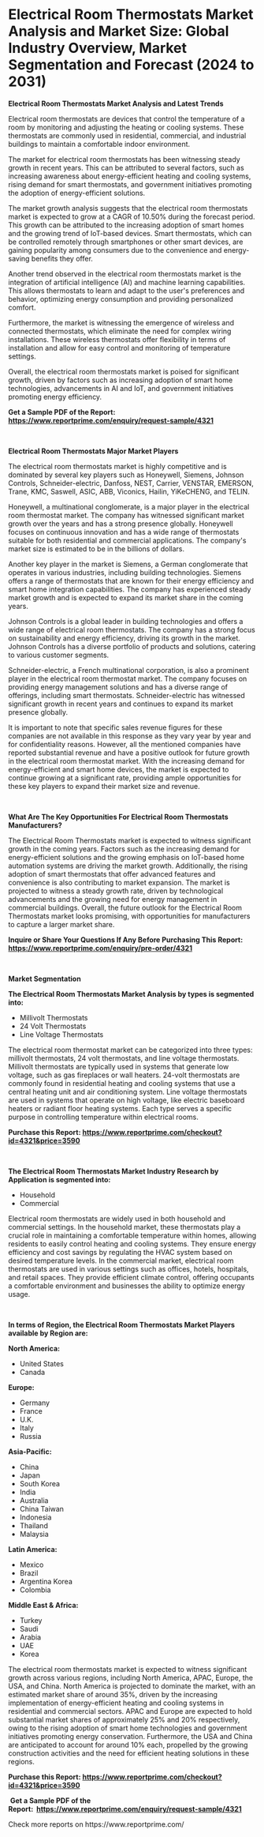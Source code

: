 <p><h1>Electrical Room Thermostats Market Analysis and Market Size: Global Industry Overview, Market Segmentation and Forecast (2024 to 2031)</h1></p><p><strong>Electrical Room Thermostats Market Analysis and Latest Trends</strong></p>
<p><p>Electrical room thermostats are devices that control the temperature of a room by monitoring and adjusting the heating or cooling systems. These thermostats are commonly used in residential, commercial, and industrial buildings to maintain a comfortable indoor environment.</p><p>The market for electrical room thermostats has been witnessing steady growth in recent years. This can be attributed to several factors, such as increasing awareness about energy-efficient heating and cooling systems, rising demand for smart thermostats, and government initiatives promoting the adoption of energy-efficient solutions.</p><p>The market growth analysis suggests that the electrical room thermostats market is expected to grow at a CAGR of 10.50% during the forecast period. This growth can be attributed to the increasing adoption of smart homes and the growing trend of IoT-based devices. Smart thermostats, which can be controlled remotely through smartphones or other smart devices, are gaining popularity among consumers due to the convenience and energy-saving benefits they offer.</p><p>Another trend observed in the electrical room thermostats market is the integration of artificial intelligence (AI) and machine learning capabilities. This allows thermostats to learn and adapt to the user's preferences and behavior, optimizing energy consumption and providing personalized comfort.</p><p>Furthermore, the market is witnessing the emergence of wireless and connected thermostats, which eliminate the need for complex wiring installations. These wireless thermostats offer flexibility in terms of installation and allow for easy control and monitoring of temperature settings.</p><p>Overall, the electrical room thermostats market is poised for significant growth, driven by factors such as increasing adoption of smart home technologies, advancements in AI and IoT, and government initiatives promoting energy efficiency.</p></p>
<p><strong>Get a Sample PDF of the Report:&nbsp; <a href="https://www.reportprime.com/enquiry/request-sample/4321">https://www.reportprime.com/enquiry/request-sample/4321</a></strong></p>
<p>&nbsp;</p>
<p><strong>Electrical Room Thermostats Major Market Players</strong></p>
<p><p>The electrical room thermostats market is highly competitive and is dominated by several key players such as Honeywell, Siemens, Johnson Controls, Schneider-electric, Danfoss, NEST, Carrier, VENSTAR, EMERSON, Trane, KMC, Saswell, ASIC, ABB, Viconics, Hailin, YiKeCHENG, and TELIN. </p><p>Honeywell, a multinational conglomerate, is a major player in the electrical room thermostat market. The company has witnessed significant market growth over the years and has a strong presence globally. Honeywell focuses on continuous innovation and has a wide range of thermostats suitable for both residential and commercial applications. The company's market size is estimated to be in the billions of dollars.</p><p>Another key player in the market is Siemens, a German conglomerate that operates in various industries, including building technologies. Siemens offers a range of thermostats that are known for their energy efficiency and smart home integration capabilities. The company has experienced steady market growth and is expected to expand its market share in the coming years.</p><p>Johnson Controls is a global leader in building technologies and offers a wide range of electrical room thermostats. The company has a strong focus on sustainability and energy efficiency, driving its growth in the market. Johnson Controls has a diverse portfolio of products and solutions, catering to various customer segments.</p><p>Schneider-electric, a French multinational corporation, is also a prominent player in the electrical room thermostat market. The company focuses on providing energy management solutions and has a diverse range of offerings, including smart thermostats. Schneider-electric has witnessed significant growth in recent years and continues to expand its market presence globally.</p><p>It is important to note that specific sales revenue figures for these companies are not available in this response as they vary year by year and for confidentiality reasons. However, all the mentioned companies have reported substantial revenue and have a positive outlook for future growth in the electrical room thermostat market. With the increasing demand for energy-efficient and smart home devices, the market is expected to continue growing at a significant rate, providing ample opportunities for these key players to expand their market size and revenue.</p></p>
<p>&nbsp;</p>
<p><strong>What Are The Key Opportunities For Electrical Room Thermostats Manufacturers?</strong></p>
<p><p>The Electrical Room Thermostats market is expected to witness significant growth in the coming years. Factors such as the increasing demand for energy-efficient solutions and the growing emphasis on IoT-based home automation systems are driving the market growth. Additionally, the rising adoption of smart thermostats that offer advanced features and convenience is also contributing to market expansion. The market is projected to witness a steady growth rate, driven by technological advancements and the growing need for energy management in commercial buildings. Overall, the future outlook for the Electrical Room Thermostats market looks promising, with opportunities for manufacturers to capture a larger market share.</p></p>
<p><strong>Inquire or Share Your Questions If Any Before Purchasing This Report: <a href="https://www.reportprime.com/enquiry/pre-order/4321">https://www.reportprime.com/enquiry/pre-order/4321</a></strong></p>
<p>&nbsp;</p>
<p><strong>Market Segmentation</strong></p>
<p><strong>The Electrical Room Thermostats Market Analysis by types is segmented into:</strong></p>
<p><ul><li>Millivolt Thermostats</li><li>24 Volt Thermostats</li><li>Line Voltage Thermostats</li></ul></p>
<p><p>The electrical room thermostat market can be categorized into three types: millivolt thermostats, 24 volt thermostats, and line voltage thermostats. Millivolt thermostats are typically used in systems that generate low voltage, such as gas fireplaces or wall heaters. 24-volt thermostats are commonly found in residential heating and cooling systems that use a central heating unit and air conditioning system. Line voltage thermostats are used in systems that operate on high voltage, like electric baseboard heaters or radiant floor heating systems. Each type serves a specific purpose in controlling temperature within electrical rooms.</p></p>
<p><strong>Purchase this Report:&nbsp;<a href="https://www.reportprime.com/checkout?id=4321&price=3590">https://www.reportprime.com/checkout?id=4321&price=3590</a></strong></p>
<p>&nbsp;</p>
<p><strong>The Electrical Room Thermostats Market Industry Research by Application is segmented into:</strong></p>
<p><ul><li>Household</li><li>Commercial</li></ul></p>
<p><p>Electrical room thermostats are widely used in both household and commercial settings. In the household market, these thermostats play a crucial role in maintaining a comfortable temperature within homes, allowing residents to easily control heating and cooling systems. They ensure energy efficiency and cost savings by regulating the HVAC system based on desired temperature levels. In the commercial market, electrical room thermostats are used in various settings such as offices, hotels, hospitals, and retail spaces. They provide efficient climate control, offering occupants a comfortable environment and businesses the ability to optimize energy usage.</p></p>
<p>&nbsp;</p>
<p><strong>In terms of Region, the Electrical Room Thermostats Market Players available by Region are:</strong></p>
<p>
    <p> <strong> North America: </strong>
        <ul>
            <li>United States</li>
            <li>Canada</li>
        </ul>
        </p> 
    <p> <strong> Europe: </strong>
        <ul>
            <li>Germany</li>
            <li>France</li>
            <li>U.K.</li>
            <li>Italy</li>
            <li>Russia</li>
        </ul>
        </p> 
    <p> <strong> Asia-Pacific: </strong>
        <ul>
            <li>China</li>
            <li>Japan</li>
            <li>South Korea</li>
            <li>India</li>
            <li>Australia</li>
            <li>China Taiwan</li>
            <li>Indonesia</li>
            <li>Thailand</li>
            <li>Malaysia</li>
        </ul>
        </p> 
    <p> <strong> Latin America: </strong>
        <ul>
            <li>Mexico</li>
            <li>Brazil</li>
            <li>Argentina Korea</li>
            <li>Colombia</li>
        </ul>
        </p> 
    <p> <strong> Middle East & Africa: </strong>
        <ul>
            <li>Turkey</li>
            <li>Saudi</li>
            <li>Arabia</li>
            <li>UAE</li>
            <li>Korea</li>
        </ul>
    </p>
    </p>
<p><p>The electrical room thermostats market is expected to witness significant growth across various regions, including North America, APAC, Europe, the USA, and China. North America is projected to dominate the market, with an estimated market share of around 35%, driven by the increasing implementation of energy-efficient heating and cooling systems in residential and commercial sectors. APAC and Europe are expected to hold substantial market shares of approximately 25% and 20% respectively, owing to the rising adoption of smart home technologies and government initiatives promoting energy conservation. Furthermore, the USA and China are anticipated to account for around 10% each, propelled by the growing construction activities and the need for efficient heating solutions in these regions.</p></p>
<p><strong>Purchase this Report: <a href="https://www.reportprime.com/checkout?id=4321&price=3590">https://www.reportprime.com/checkout?id=4321&price=3590</a></strong></p>
<p>&nbsp;<strong>Get a Sample PDF of the Report:&nbsp;&nbsp;<a href="https://www.reportprime.com/enquiry/request-sample/4321">https://www.reportprime.com/enquiry/request-sample/4321</a></strong></p>
<p><strong></strong></p>
<p>Check more reports on https://www.reportprime.com/</p>